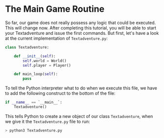 # The Main Game Routine

So far, our game does not really possess any logic that could be executed. This will change now. After completing this tutorial, you will be able to start your Textadventure and issue the first commands. But first, let's have a look at the current implementation of `Textadventure.py`:

```py
class Textadventure:

    def __init__(self):
        self.world = World()
        self.player = Player()

    def main_loop(self):
        pass
```

To tell the Python interpreter what to do when we execute this file, we have to add the following construct to the bottom of the file:

```py
if __name__ == `__main__`:
    Textadventure()
```

This tells Python to create a new object of our class `Textadventure`, when we give it the `Textadventure.py` file to run:

```bash
> python3 Textadventure.py
```